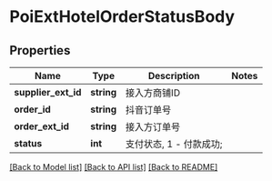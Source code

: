 # PoiExtHotelOrderStatusBody

## Properties
Name | Type | Description | Notes
------------ | ------------- | ------------- | -------------
**supplier_ext_id** | **string** | 接入方商铺ID | 
**order_id** | **string** | 抖音订单号 | 
**order_ext_id** | **string** | 接入方订单号 | 
**status** | **int** | 支付状态, 1 - 付款成功; | 

[[Back to Model list]](../../README.md#documentation-for-models) [[Back to API list]](../../README.md#documentation-for-api-endpoints) [[Back to README]](../../README.md)


